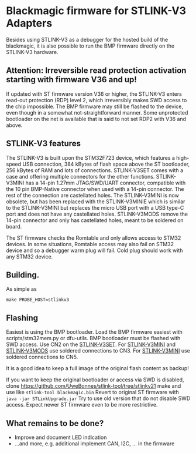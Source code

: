# Blackmagic firmware for STLINK-V3 Adapters

Besides using STLINK-V3 as a debugger for the hosted build of the blackmagic,
it is also possible to run the BMP firmware directly on the STLINK-V3
hardware.

## Attention: Irreversible read protection activation starting with firmware V36 and up!
If updated with ST firmware version V36 or higher, the STLINK-V3 enters
read-out protection (RDP) level 2, which irreversibly makes SWD access
to the chip impossible. The BMP firmware may still be flashed to the device,
even though in a somewhat not-straightforward manner. Some unprotected bootloader
on the net is available that is said to not set RDP2 with V36 and above.

## STLINK-V3 features
The STLINK-V3 is built upon the STM32F723 device, which features a high-speed
USB connection, 384 kBytes of flash space above the ST bootloader,
256 kBytes of RAM and lots of connections. STLINK-V3SET comes with
a case and offering multiple connectors for the other functions. STLINK-V3MINI has
a 14-pin 1.27mm JTAG/SWD/UART connector, compatible with the 10 pin BMP-Native
connector when used with a 14-pin connector. The rest of the connection are
castellated holes. The STLINK-V3MINI is now obsolete,
but has been replaced with the STLINK-V3MINIE which is similar to the STLINK-V3MINI
but replaces the micro USB port with a USB type-C port and does not have any
castellated holes. STLINK-V3MODS remove the 14-pin connector and only has castellated
holes, meant to be soldered on board.

The ST firmware checks the Romtable and only allows access to STM32 devices. In
some situations, Romtable access may also fail on STM32 device and so a debugger
warm plug will fail. Cold plug should work with any STM32 device.

## Building.

As simple as
```make PROBE_HOST=stlinkv3 clean
make PROBE_HOST=stlinkv3
```

## Flashing
Easiest is using the BMP bootloader. Load the BMP firmware easiest with
scripts/stm32mem.py  or dfu-utils. BMP bootloader must be flashed with SWD
access. Use CN2 on the [STLINK-V3SET](https://www.st.com/resource/en/data_brief/stlink-v3set.pdf).
For [STLINK-V3MINI](https://www.st.com/resource/en/data_brief/stlink-v3mini.pdf)
and [STLINK-V3MODS](https://www.st.com/resource/en/data_brief/stlink-v3mods.pdf)
use soldered connections to CN3. For [STLINK-V3MINI](https://www.st.com/resource/en/data_brief/stlink-v3minie.pdf) use soldered connections to CN5.

It is a good idea to keep a full image of the original flash content as backup!

If you want to keep the original bootloader or access via SWD is disabled, clone
https://github.com/UweBonnes/stlink-tool/tree/stlinkv21
make and use like
`stlink-tool blackmagic.bin`
Revert to original ST firmware with
`java -jar STLinkUpgrade.jar`
Try to use old version that do not disable SWD access. Expect newer ST firmware even to be more restrictive.

## What remains to be done?

- Improve and document LED indication
- ...and more, e.g. additional implement CAN, I2C, ... in the firmware
